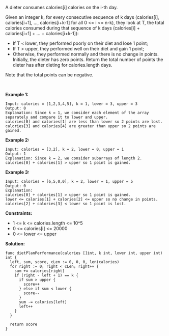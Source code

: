 A dieter consumes calories[i] calories on the i-th day. 

Given an integer k, for every consecutive sequence of k days (calories[i], calories[i+1], ..., calories[i+k-1] for all 0 <= i <= n-k), they look at T, the total calories consumed during that sequence of k days (calories[i] + calories[i+1] + ... + calories[i+k-1]):

- If T < lower, they performed poorly on their diet and lose 1 point; 
- If T > upper, they performed well on their diet and gain 1 point;
- Otherwise, they performed normally and there is no change in points.
Initially, the dieter has zero points. Return the total number of points the dieter has after dieting for calories.length days.

Note that the total points can be negative.

 

**Example 1:**

```
Input: calories = [1,2,3,4,5], k = 1, lower = 3, upper = 3
Output: 0
Explanation: Since k = 1, we consider each element of the array separately and compare it to lower and upper.
calories[0] and calories[1] are less than lower so 2 points are lost.
calories[3] and calories[4] are greater than upper so 2 points are gained.
```

**Example 2:**

```
Input: calories = [3,2], k = 2, lower = 0, upper = 1
Output: 1
Explanation: Since k = 2, we consider subarrays of length 2.
calories[0] + calories[1] > upper so 1 point is gained.
```

**Example 3:**

```
Input: calories = [6,5,0,0], k = 2, lower = 1, upper = 5
Output: 0
Explanation:
calories[0] + calories[1] > upper so 1 point is gained.
lower <= calories[1] + calories[2] <= upper so no change in points.
calories[2] + calories[3] < lower so 1 point is lost.
```

**Constraints:**

- 1 <= k <= calories.length <= 10^5
- 0 <= calories[i] <= 20000
- 0 <= lower <= upper

**Solution:**

```golang
func dietPlanPerformance(calories []int, k int, lower int, upper int) int {
  left, sum, score, cLen := 0, 0, 0, len(calories)
  for right := 0; right < cLen; right++ {
    sum += calories[right]
    if (right - left + 1) == k {
      if sum > upper {
        score++
      } else if sum < lower {
        score--
      }
      sum -= calories[left]
      left++
    }
  }

  return score
}
```

